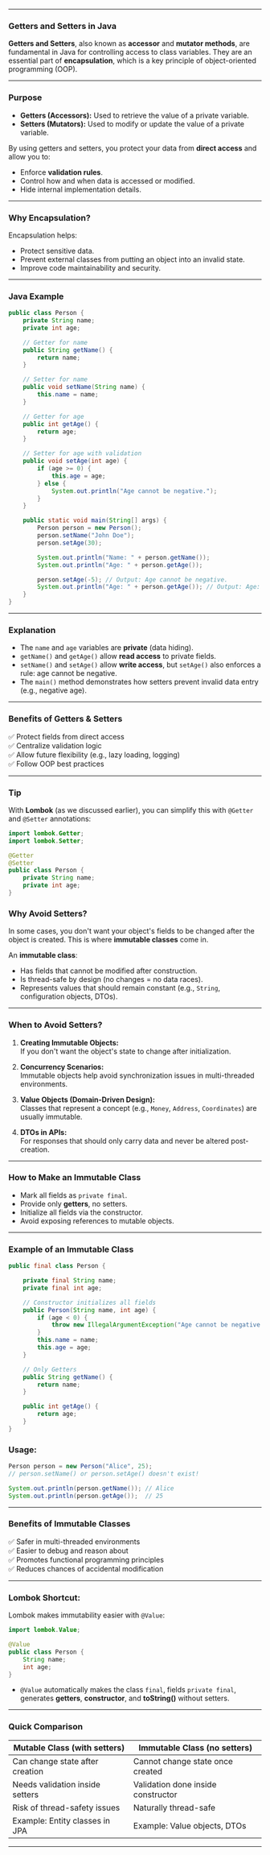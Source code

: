 
---

### **Getters and Setters in Java**

**Getters and Setters**, also known as **accessor** and **mutator methods**, are fundamental in Java for controlling access to class variables. They are an essential part of **encapsulation**, which is a key principle of object-oriented programming (OOP).

---

### **Purpose**

- **Getters (Accessors):** Used to retrieve the value of a private variable.
- **Setters (Mutators):** Used to modify or update the value of a private variable.

By using getters and setters, you protect your data from **direct access** and allow you to:
- Enforce **validation rules**.
- Control how and when data is accessed or modified.
- Hide internal implementation details.

---

### **Why Encapsulation?**

Encapsulation helps:
- Protect sensitive data.
- Prevent external classes from putting an object into an invalid state.
- Improve code maintainability and security.

---

### **Java Example**

```java
public class Person {
    private String name;
    private int age;

    // Getter for name
    public String getName() {
        return name;
    }

    // Setter for name
    public void setName(String name) {
        this.name = name;
    }

    // Getter for age
    public int getAge() {
        return age;
    }

    // Setter for age with validation
    public void setAge(int age) {
        if (age >= 0) {
            this.age = age;
        } else {
            System.out.println("Age cannot be negative.");
        }
    }

    public static void main(String[] args) {
        Person person = new Person();
        person.setName("John Doe");
        person.setAge(30);

        System.out.println("Name: " + person.getName());
        System.out.println("Age: " + person.getAge());

        person.setAge(-5); // Output: Age cannot be negative.
        System.out.println("Age: " + person.getAge()); // Output: Age: 30
    }
}
```

---

### **Explanation**

- The `name` and `age` variables are **private** (data hiding).
- `getName()` and `getAge()` allow **read access** to private fields.
- `setName()` and `setAge()` allow **write access**, but `setAge()` also enforces a rule: age cannot be negative.
- The `main()` method demonstrates how setters prevent invalid data entry (e.g., negative age).

---

### **Benefits of Getters & Setters**

✅ Protect fields from direct access  
✅ Centralize validation logic  
✅ Allow future flexibility (e.g., lazy loading, logging)  
✅ Follow OOP best practices  

---

### **Tip**

With **Lombok** (as we discussed earlier), you can simplify this with `@Getter` and `@Setter` annotations:

```java
import lombok.Getter;
import lombok.Setter;

@Getter
@Setter
public class Person {
    private String name;
    private int age;
}
```
### **Why Avoid Setters?**

In some cases, you don't want your object's fields to be changed after the object is created. This is where **immutable classes** come in.

An **immutable class**:
- Has fields that cannot be modified after construction.
- Is thread-safe by design (no changes = no data races).
- Represents values that should remain constant (e.g., `String`, configuration objects, DTOs).

---

### **When to Avoid Setters?**

1. **Creating Immutable Objects:**  
   If you don't want the object's state to change after initialization.

2. **Concurrency Scenarios:**  
   Immutable objects help avoid synchronization issues in multi-threaded environments.

3. **Value Objects (Domain-Driven Design):**  
   Classes that represent a concept (e.g., `Money`, `Address`, `Coordinates`) are usually immutable.

4. **DTOs in APIs:**  
   For responses that should only carry data and never be altered post-creation.

---

### **How to Make an Immutable Class**

- Mark all fields as `private final`.
- Provide only **getters**, no setters.
- Initialize all fields via the constructor.
- Avoid exposing references to mutable objects.

---

### **Example of an Immutable Class**

```java
public final class Person {

    private final String name;
    private final int age;

    // Constructor initializes all fields
    public Person(String name, int age) {
        if (age < 0) {
            throw new IllegalArgumentException("Age cannot be negative.");
        }
        this.name = name;
        this.age = age;
    }

    // Only Getters
    public String getName() {
        return name;
    }

    public int getAge() {
        return age;
    }
}
```

### **Usage:**
```java
Person person = new Person("Alice", 25);
// person.setName() or person.setAge() doesn't exist!

System.out.println(person.getName()); // Alice
System.out.println(person.getAge());  // 25
```

---

### **Benefits of Immutable Classes**

✅ Safer in multi-threaded environments  
✅ Easier to debug and reason about  
✅ Promotes functional programming principles  
✅ Reduces chances of accidental modification

---

### **Lombok Shortcut:**

Lombok makes immutability easier with `@Value`:

```java
import lombok.Value;

@Value
public class Person {
    String name;
    int age;
}
```
- `@Value` automatically makes the class `final`, fields `private final`, generates **getters**, **constructor**, and **toString()** without setters.

---

### **Quick Comparison**

| Mutable Class (with setters) | Immutable Class (no setters) |
|------------------------------|------------------------------|
| Can change state after creation | Cannot change state once created |
| Needs validation inside setters | Validation done inside constructor |
| Risk of thread-safety issues | Naturally thread-safe |
| Example: Entity classes in JPA | Example: Value objects, DTOs |

---